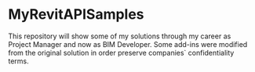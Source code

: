 # MyRevitAPISamples
This repository will show some of my solutions through my career as Project Manager and now as BIM Developer. Some add-ins were modified from the original solution in order preserve companies` confidentiality terms. 
